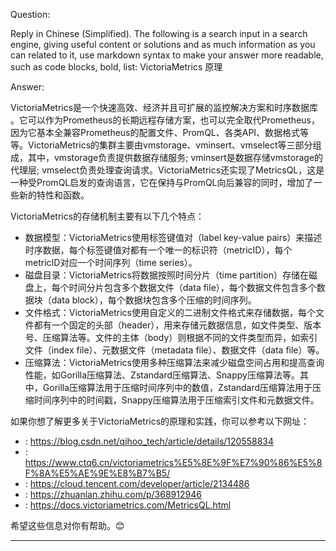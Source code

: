 Question:

Reply in Chinese (Simplified).
The following is a search input in a search engine, giving useful content or solutions and as much information as you can related to it, use markdown syntax to make your answer more readable, such as code blocks, bold, list:
VictoriaMetrics 原理

Answer:

VictoriaMetrics是一个快速高效、经济并且可扩展的监控解决方案和时序数据库 。它可以作为Prometheus的长期远程存储方案，也可以完全取代Prometheus，因为它基本全兼容Prometheus的配置文件、PromQL、各类API、数据格式等等。VictoriaMetrics的集群主要由vmstorage、vminsert、vmselect等三部分组成，其中，vmstorage负责提供数据存储服务; vminsert是数据存储vmstorage的代理层; vmselect负责处理查询请求。VictoriaMetrics还实现了MetricsQL，这是一种受PromQL启发的查询语言，它在保持与PromQL向后兼容的同时，增加了一些新的特性和函数。

VictoriaMetrics的存储机制主要有以下几个特点：

- 数据模型：VictoriaMetrics使用标签键值对（label key-value pairs）来描述时序数据，每个标签键值对都有一个唯一的标识符（metricID），每个metricID对应一个时间序列（time series）。
- 磁盘目录：VictoriaMetrics将数据按照时间分片（time partition）存储在磁盘上，每个时间分片包含多个数据文件（data file），每个数据文件包含多个数据块（data block），每个数据块包含多个压缩的时间序列。
- 文件格式：VictoriaMetrics使用自定义的二进制文件格式来存储数据，每个文件都有一个固定的头部（header），用来存储元数据信息，如文件类型、版本号、压缩算法等。文件的主体（body）则根据不同的文件类型而异，如索引文件（index file）、元数据文件（metadata file）、数据文件（data file）等。
- 压缩算法：VictoriaMetrics使用多种压缩算法来减少磁盘空间占用和提高查询性能，如Gorilla压缩算法、Zstandard压缩算法、Snappy压缩算法等。其中，Gorilla压缩算法用于压缩时间序列中的数值，Zstandard压缩算法用于压缩时间序列中的时间戳，Snappy压缩算法用于压缩索引文件和元数据文件。

如果你想了解更多关于VictoriaMetrics的原理和实践，你可以参考以下网址：

- : https://blog.csdn.net/qihoo_tech/article/details/120558834
- : https://www.ctq6.cn/victoriametrics%E5%8E%9F%E7%90%86%E5%8F%8A%E5%AE%9E%E8%B7%B5/
- : https://cloud.tencent.com/developer/article/2134486
- : https://zhuanlan.zhihu.com/p/368912946
- : https://docs.victoriametrics.com/MetricsQL.html

希望这些信息对你有帮助。😊


<hr/>

